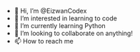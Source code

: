 - 👋 Hi, I’m @EizwanCodex
- 👀 I’m interested in learning to code
- 🌱 I’m currently learning Python
- 💞️ I’m looking to collaborate on anything!
- 📫 How to reach me 

<!---
EizwanCodex/EizwanCodex is a ✨ special ✨ repository because its `README.md` (this file) appears on your GitHub profile.
You can click the Preview link to take a look at your changes.
--->
